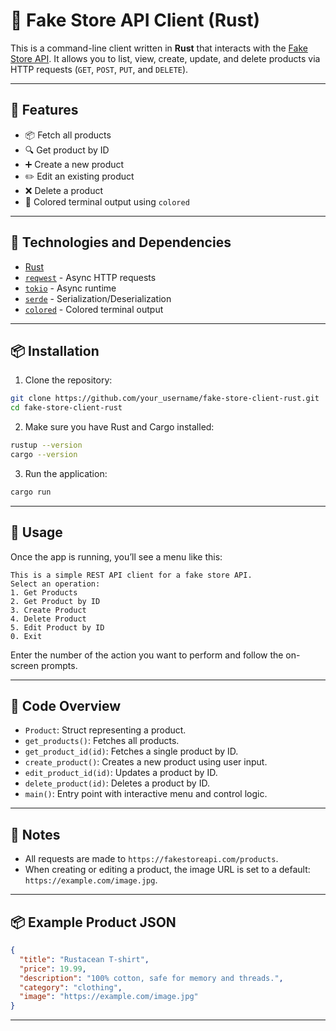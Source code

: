 # 🛒 Fake Store API Client (Rust)

This is a command-line client written in **Rust** that interacts with the [Fake Store API](https://fakestoreapi.com/). It allows you to list, view, create, update, and delete products via HTTP requests (`GET`, `POST`, `PUT`, and `DELETE`).

---

## 🚀 Features

- 📦 Fetch all products  
- 🔍 Get product by ID  
- ➕ Create a new product  
- ✏️ Edit an existing product  
- ❌ Delete a product  
- 🎨 Colored terminal output using `colored`

---

## 🧰 Technologies and Dependencies

- [Rust](https://www.rust-lang.org/)
- [`reqwest`](https://docs.rs/reqwest) - Async HTTP requests
- [`tokio`](https://tokio.rs/) - Async runtime
- [`serde`](https://serde.rs/) - Serialization/Deserialization
- [`colored`](https://docs.rs/colored) - Colored terminal output

---

## 📦 Installation

1. Clone the repository:

```bash
git clone https://github.com/your_username/fake-store-client-rust.git
cd fake-store-client-rust
```

2. Make sure you have Rust and Cargo installed:

```bash
rustup --version
cargo --version
```

3. Run the application:

```bash
cargo run
```

---

## 🧪 Usage

Once the app is running, you’ll see a menu like this:

```
This is a simple REST API client for a fake store API.
Select an operation:
1. Get Products
2. Get Product by ID
3. Create Product
4. Delete Product
5. Edit Product by ID
0. Exit
```

Enter the number of the action you want to perform and follow the on-screen prompts.

---

## 📁 Code Overview

- `Product`: Struct representing a product.
- `get_products()`: Fetches all products.
- `get_product_id(id)`: Fetches a single product by ID.
- `create_product()`: Creates a new product using user input.
- `edit_product_id(id)`: Updates a product by ID.
- `delete_product(id)`: Deletes a product by ID.
- `main()`: Entry point with interactive menu and control logic.

---

## 📝 Notes

- All requests are made to `https://fakestoreapi.com/products`.
- When creating or editing a product, the image URL is set to a default:  
  `https://example.com/image.jpg`.

---

## 📦 Example Product JSON

```json
{
  "title": "Rustacean T-shirt",
  "price": 19.99,
  "description": "100% cotton, safe for memory and threads.",
  "category": "clothing",
  "image": "https://example.com/image.jpg"
}
```

---
